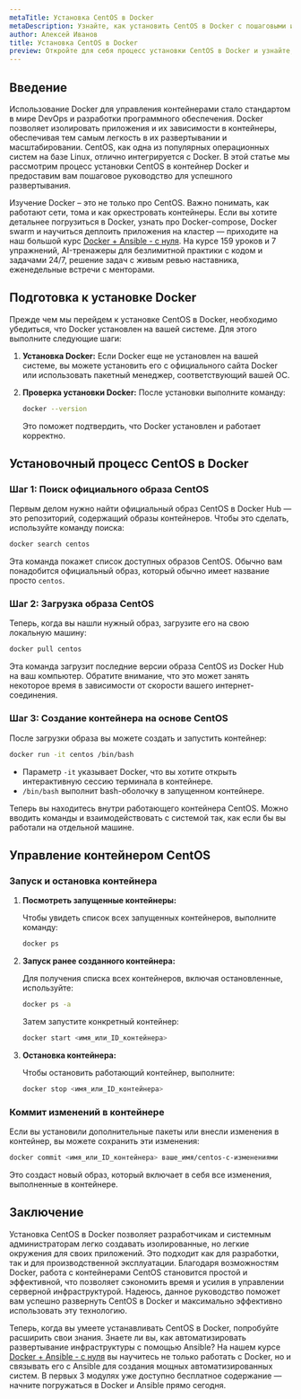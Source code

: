 ```yaml
---
metaTitle: Установка CentOS в Docker
metaDescription: Узнайте, как установить CentOS в Docker с пошаговыми инструкциями и примерами кода. Погрузитесь в процесс создания контейнеров централизованно и эффективно.
author: Алексей Иванов
title: Установка CentOS в Docker
preview: Откройте для себя процесс установки CentOS в Docker и узнайте, как максимально эффективно использовать контейнеры на базе CentOS. Пошаговые рекомендации и примеры.
---
```


## Введение

Использование Docker для управления контейнерами стало стандартом в мире DevOps и разработки программного обеспечения. Docker позволяет изолировать приложения и их зависимости в контейнеры, обеспечивая тем самым легкость в их развертывании и масштабировании. CentOS, как одна из популярных операционных систем на базе Linux, отлично интегрируется с Docker. В этой статье мы рассмотрим процесс установки CentOS в контейнер Docker и предоставим вам пошаговое руководство для успешного развертывания.

Изучение Docker – это не только про CentOS. Важно понимать, как работают сети, тома и как оркестровать контейнеры. Если вы хотите детальнее погрузиться в Docker, узнать про Docker-compose, Docker swarm и научиться деплоить приложения на кластер — приходите на наш большой курс [Docker + Ansible - с нуля](https://purpleschool.ru/course/docker?utm_source=knowledgebase&utm_medium=text&utm_campaign=Ustanovka_CentOS_v_Docker). На курсе 159 уроков и 7 упражнений, AI-тренажеры для безлимитной практики с кодом и задачами 24/7, решение задач с живым ревью наставника, еженедельные встречи с менторами.

## Подготовка к установке Docker

Прежде чем мы перейдем к установке CentOS в Docker, необходимо убедиться, что Docker установлен на вашей системе. Для этого выполните следующие шаги:

1. **Установка Docker:**
   Если Docker еще не установлен на вашей системе, вы можете установить его с официального сайта Docker или использовать пакетный менеджер, соответствующий вашей ОС.

2. **Проверка установки Docker:**
   После установки выполните команду:
   ```bash
   docker --version
   ```
   Это поможет подтвердить, что Docker установлен и работает корректно.

## Установочный процесс CentOS в Docker

### Шаг 1: Поиск официального образа CentOS

Первым делом нужно найти официальный образ CentOS в Docker Hub — это репозиторий, содержащий образы контейнеров. Чтобы это сделать, используйте команду поиска:

```bash
docker search centos
```

Эта команда покажет список доступных образов CentOS. Обычно вам понадобится официальный образ, который обычно имеет название просто `centos`.

### Шаг 2: Загрузка образа CentOS

Теперь, когда вы нашли нужный образ, загрузите его на свою локальную машину:

```bash
docker pull centos
```

Эта команда загрузит последние версии образа CentOS из Docker Hub на ваш компьютер. Обратите внимание, что это может занять некоторое время в зависимости от скорости вашего интернет-соединения.

### Шаг 3: Создание контейнера на основе CentOS

После загрузки образа вы можете создать и запустить контейнер:

```bash
docker run -it centos /bin/bash
```

- Параметр `-it` указывает Docker, что вы хотите открыть интерактивную сессию терминала в контейнере.
- `/bin/bash` выполнит bash-оболочку в запущенном контейнере.

Теперь вы находитесь внутри работающего контейнера CentOS. Можно вводить команды и взаимодействовать с системой так, как если бы вы работали на отдельной машине.

## Управление контейнером CentOS

### Запуск и остановка контейнера

1. **Посмотреть запущенные контейнеры:**

   Чтобы увидеть список всех запущенных контейнеров, выполните команду:

   ```bash
   docker ps
   ```

2. **Запуск ранее созданного контейнера:**

   Для получения списка всех контейнеров, включая остановленные, используйте:

   ```bash
   docker ps -a
   ```

   Затем запустите конкретный контейнер:

   ```bash
   docker start <имя_или_ID_контейнера>
   ```

3. **Остановка контейнера:**

   Чтобы остановить работающий контейнер, выполните:

   ```bash
   docker stop <имя_или_ID_контейнера>
   ```

### Коммит изменений в контейнере

Если вы установили дополнительные пакеты или внесли изменения в контейнер, вы можете сохранить эти изменения:

```bash
docker commit <имя_или_ID_контейнера> ваше_имя/centos-с-изменениями
```

Это создаст новый образ, который включает в себя все изменения, выполненные в контейнере.

## Заключение

Установка CentOS в Docker позволяет разработчикам и системным администраторам легко создавать изолированные, но легкие окружения для своих приложений. Это подходит как для разработки, так и для производственной эксплуатации. Благодаря возможностям Docker, работа с контейнерами CentOS становится простой и эффективной, что позволяет сэкономить время и усилия в управлении серверной инфраструктурой. Надеюсь, данное руководство поможет вам успешно развернуть CentOS в Docker и максимально эффективно использовать эту технологию.

Теперь, когда вы умеете устанавливать CentOS в Docker, попробуйте расширить свои знания. Знаете ли вы, как автоматизировать развертывание инфраструктуры с помощью Ansible? На нашем курсе [Docker + Ansible - с нуля](https://purpleschool.ru/course/docker?utm_source=knowledgebase&utm_medium=text&utm_campaign=Ustanovka_CentOS_v_Docker) вы научитесь не только работать с Docker, но и связывать его с Ansible для создания мощных автоматизированных систем. В первых 3 модулях уже доступно бесплатное содержание — начните погружаться в Docker и Ansible прямо сегодня.
